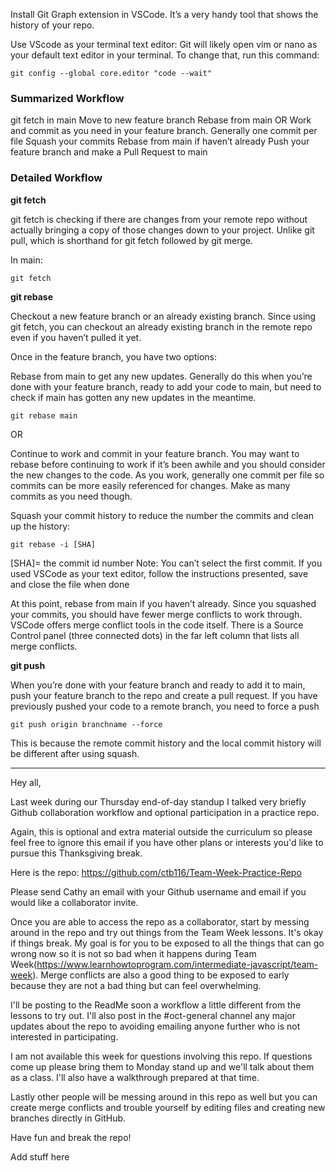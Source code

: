 Install Git Graph extension in VSCode. It’s a very handy tool that shows the history of your repo.

Use VScode as your terminal text editor: Git will likely open vim or nano as your default text editor in your terminal. To change that, run this command:

```
git config --global core.editor "code --wait"
```

### Summarized Workflow

git fetch in main
Move to new feature branch
Rebase from main OR
Work and commit as you need in your feature branch. Generally one commit per file
Squash your commits
Rebase from main if haven’t already
Push your feature branch and make a Pull Request to main

### Detailed Workflow

**git fetch**

git fetch is checking if there are changes from your remote repo without actually bringing a copy of those changes down to your project. Unlike git pull, which is shorthand for git fetch followed by git merge.

In main:

```
git fetch
```

**git rebase**

Checkout a new feature branch or an already existing branch. Since using git fetch, you can checkout an already existing branch in the remote repo even if you haven’t pulled it yet.

Once in the feature branch, you have two options:

Rebase from main to get any new updates. Generally do this when you’re done with your feature branch, ready to add your code to main, but need to check if main has gotten any new updates in the meantime.

```
git rebase main
```

OR

Continue to work and commit in your feature branch. You may want to rebase before continuing to work if it’s been awhile and you should consider the new changes to the code. As you work, generally one commit per file so commits can be more easily referenced for changes. Make as many commits as you need though.

Squash your commit history to reduce the number the commits and clean up the history:

```
git rebase -i [SHA]
```

[SHA]= the commit id number
Note: You can’t select the first commit.
If you used VSCode as your text editor, follow the instructions presented, save and close the file when done

At this point, rebase from main if you haven’t already. Since you squashed your commits, you should have fewer merge conflicts to work through. VSCode offers merge conflict tools in the code itself. There is a Source Control panel (three connected dots) in the far left column that lists all merge conflicts.

**git push**

When you’re done with your feature branch and ready to add it to main, push your feature branch to the repo and create a pull request. If you have previously pushed your code to a remote branch, you need to force a push

```
git push origin branchname --force
```

This is because the remote commit history and the local commit history will be different after using squash.

---

Hey all,

Last week during our Thursday end-of-day standup I talked very briefly Github collaboration workflow and optional participation in a practice repo.

Again, this is optional and extra material outside the curriculum so please feel free to ignore this email if you have other plans or interests you'd like to pursue this Thanksgiving break.

Here is the repo: https://github.com/ctb116/Team-Week-Practice-Repo

Please send Cathy an email with your Github username and email if you would like a collaborator invite.

Once you are able to access the repo as a collaborator, start by messing around in the repo and try out things from the Team Week lessons. It's okay if things break. My goal is for you to be exposed to all the things that can go wrong now so it is not so bad when it happens during Team Week(https://www.learnhowtoprogram.com/intermediate-javascript/team-week). Merge conflicts are also a good thing to be exposed to early because they are not a bad thing but can feel overwhelming.

I'll be posting to the ReadMe soon a workflow a little different from the lessons to try out. I'll also post in the #oct-general channel any major updates about the repo to avoiding emailing anyone further who is not interested in participating.

I am not available this week for questions involving this repo. If questions come up please bring them to Monday stand up and we'll talk about them as a class. I'll also have a walkthrough prepared at that time.

Lastly other people will be messing around in this repo as well but you can create merge conflicts and trouble yourself by editing files and creating new branches directly in GitHub.

Have fun and break the repo!

Add stuff here
